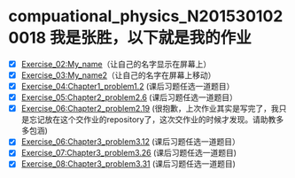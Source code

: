 # compuational_physics_N2015301020018 我是张胜，以下就是我的作业
- [x] [Exercise_02:My_name](https://github.com/zhangsheng999/My_name/blob/master/My_name.py	)（让自己的名字显示在屏幕上）
- [x] [Exercise_03:My_name2](https://github.com/zhangsheng999/My_name2)（让自己的名字在屏幕上移动）
- [x] [Exercise_04:Chapter1_problem1.2](https://github.com/zhangsheng999/Problem1.2/blob/master/solution.md) (课后习题任选一道题目）
- [x] [Exercise_05:Chapter2_problem2.6](https://github.com/zhangsheng999/problem2.6) (课后习题任选一道题目）
- [x] [Exercise_06:Chapter2_problem2.19](https://github.com/zhangsheng999/problem2.19) (很抱歉，上次作业其实是写完了，我只是忘记放在这个交作业的repository了，这次交作业的时候才发现。请助教多多包涵)
- [x] [Exercise_06:Chapter3_problem3.12](https://github.com/zhangsheng999/problem3.12) (课后习题任选一道题目）
- [x] [Exercise_07:Chapter3_problem3.26](https://github.com/zhangsheng999/problem3.26)  (课后习题任选一道题目)
- [x] [Exercise_08:Chapter3_problem3.31](https://github.com/zhangsheng999/problem-3.31)  (课后习题任选一道题目)
